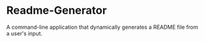 # Readme-Generator
A command-line application that dynamically generates a README file from a user's input.
